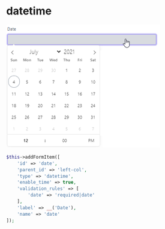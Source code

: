 # datetime

![](../.gitbook/assets/datetime-field.png)

```php
$this->addFormItem([
    'id' => 'date',
    'parent_id' => 'left-col',
    'type' => 'datetime',
    'enable_time' => true,
    'validation_rules' => [
        'date' => 'required|date'
    ],
    'label' => __('Date'),
    'name' => 'date'
]);
```

